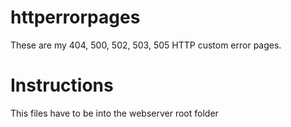 # httperrorpages

These are my 404, 500, 502, 503, 505 HTTP custom error pages.


# Instructions

This files have to be into the webserver root folder
